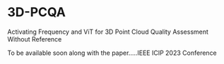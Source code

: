 # 3D-PCQA
Activating Frequency and ViT for 3D Point Cloud Quality Assessment Without Reference


To be available soon along with the paper.....IEEE ICIP 2023 Conference
